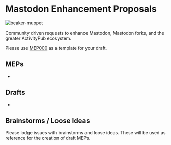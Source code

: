 # Mastodon Enhancement Proposals
![beaker-muppet](https://user-images.githubusercontent.com/124219152/227462189-0689f3bc-eb51-485b-bff0-f0ed52d9a741.gif)

Community driven requests to enhance Mastodon, Mastodon forks, and the greater ActivityPub ecosystem.

Please use [MEP000](MEP000-Example.md) as a template for your draft.

## MEPs
* 


## Drafts
* 

## Brainstorms / Loose Ideas
Please lodge issues with brainstorms and loose ideas. These will be used as reference for the creation of draft MEPs.
